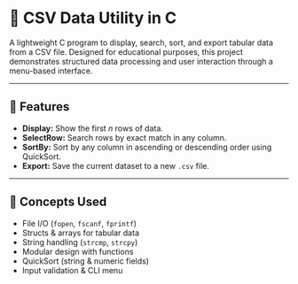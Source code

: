 # 📁 CSV Data Utility in C

A lightweight C program to display, search, sort, and export tabular data from a CSV file. Designed for educational purposes, this project demonstrates structured data processing and user interaction through a menu-based interface.

---

## 🔧 Features

- **Display:** Show the first *n* rows of data.
- **SelectRow:** Search rows by exact match in any column.
- **SortBy:** Sort by any column in ascending or descending order using QuickSort.
- **Export:** Save the current dataset to a new `.csv` file.

---

## 🧠 Concepts Used

- File I/O (`fopen`, `fscanf`, `fprintf`)
- Structs & arrays for tabular data
- String handling (`strcmp`, `strcpy`)
- Modular design with functions
- QuickSort (string & numeric fields)
- Input validation & CLI menu
